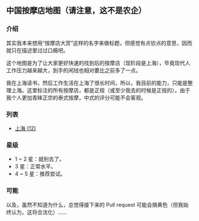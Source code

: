 ## 中国按摩店地图（请注意，这不是农企）

### 介绍
其实我本来想用“按摩店大赏”这样的名字来做标题，但感觉有点钦点的意思，因而就只在描述里过过口瘾吧。

这个地图是为了让大家更好快速的找到后的按摩店（现阶段是上海），毕竟现代人工作压力越来越大，到手的闲钱也相对要比之前多了一点。

我在上海读书，然后工作生活在上海了很长时间，所以，我目前的能力，只能是整理上海。这里标注的所有按摩店，都是正规（或至少我去的时候是正规的）。由于我个人更加青睐正宗的泰式按摩，中式的评分可能不会客观。

### 列表
* [上海 (12)](shanghai.geojson)

### 星级
* 1 ~ 2 星：就别去了。
* 3 星：正常水平。
* 4 ~ 5 星：推荐尝试。

### 可能
以及，虽然不知道为什么，总觉得接下来的 Pull request 可能会搞黄色（但我始终认为，这将合法化）……
